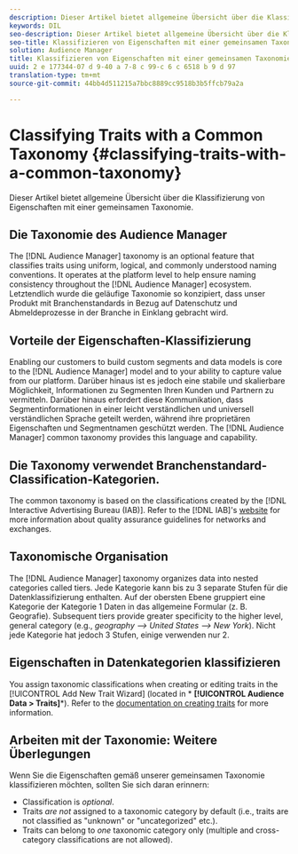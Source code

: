 ```yaml
---
description: Dieser Artikel bietet allgemeine Übersicht über die Klassifizierung von Eigenschaften mit einer gemeinsamen Taxonomie.
keywords: DIL 
seo-description: Dieser Artikel bietet allgemeine Übersicht über die Klassifizierung von Eigenschaften mit einer gemeinsamen Taxonomie.
seo-title: Klassifizieren von Eigenschaften mit einer gemeinsamen Taxonomie
solution: Audience Manager
title: Klassifizieren von Eigenschaften mit einer gemeinsamen Taxonomie
uuid: 2 e 177344-07 d 9-40 a 7-8 c 99-c 6 c 6518 b 9 d 97
translation-type: tm+mt
source-git-commit: 44bb4d511215a7bbc8889cc9518b3b5ffcb79a2a

---
```



# Classifying Traits with a Common Taxonomy {#classifying-traits-with-a-common-taxonomy}

Dieser Artikel bietet allgemeine Übersicht über die Klassifizierung von Eigenschaften mit einer gemeinsamen Taxonomie.

## Die Taxonomie des Audience Manager

<!-- c_common_taxonomy_about.xml -->

The [!DNL Audience Manager] taxonomy is an optional feature that classifies traits using uniform, logical, and commonly understood naming conventions. It operates at the platform level to help ensure naming consistency throughout the [!DNL Audience Manager] ecosystem. Letztendlich wurde die geläufige Taxonomie so konzipiert, dass unser Produkt mit Branchenstandards in Bezug auf Datenschutz und Abmeldeprozesse in der Branche in Einklang gebracht wird.

## Vorteile der Eigenschaften-Klassifizierung

Enabling our customers to build custom segments and data models is core to the [!DNL Audience Manager] model and to your ability to capture value from our platform. Darüber hinaus ist es jedoch eine stabile und skalierbare Möglichkeit, Informationen zu Segmenten Ihren Kunden und Partnern zu vermitteln. Darüber hinaus erfordert diese Kommunikation, dass Segmentinformationen in einer leicht verständlichen und universell verständlichen Sprache geteilt werden, während ihre proprietären Eigenschaften und Segmentnamen geschützt werden. The [!DNL Audience Manager] common taxonomy provides this language and capability.

## Die Taxonomy verwendet Branchenstandard-Classification-Kategorien.

The common taxonomy is based on the classifications created by the [!DNL Interactive Advertising Bureau (IAB)]. Refer to the [!DNL IAB]'s [website](https://www.iab.net/iab_products_and_industry_services/508676/ne_guidelines) for more information about quality assurance guidelines for networks and exchanges.

## Taxonomische Organisation

The [!DNL Audience Manager] taxonomy organizes data into nested categories called tiers. Jede Kategorie kann bis zu 3 separate Stufen für die Datenklassifizierung enthalten. Auf der obersten Ebene gruppiert eine Kategorie der Kategorie 1 Daten in das allgemeine Formular (z. B. Geografie). Subsequent tiers provide greater specificity to the higher level, general category (e.g., *geography --&gt; United States --&gt; New York*). Nicht jede Kategorie hat jedoch 3 Stufen, einige verwenden nur 2.

## Eigenschaften in Datenkategorien klassifizieren

You assign taxonomic classifications when creating or editing traits in the [!UICONTROL Add New Trait Wizard] (located in * **[!UICONTROL Audience Data > Traits]***). Refer to the [documentation on creating traits](../../features/traits/create-onboarded-rule-based-traits.md) for more information.

## Arbeiten mit der Taxonomie: Weitere Überlegungen

Wenn Sie die Eigenschaften gemäß unserer gemeinsamen Taxonomie klassifizieren möchten, sollten Sie sich daran erinnern:

* Classification is *optional*.
* Traits *are not* assigned to a taxonomic category by default (i.e., traits are not classified as "unknown" or "uncategorized" etc.).
* Traits can belong to *one* taxonomic category only (multiple and cross-category classifications are not allowed).